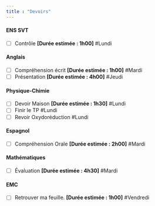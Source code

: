```yaml
---
title : "Devoirs"
---
```


#### ENS SVT
- [ ] Contrôle **[Durée estimée : 1h00]** #Lundi
#### Anglais
- [ ] Compréhension écrit **[Durée estimée : 1h00]** #Mardi
- [ ] Présentation **[Durée estimée : 4h00]** #Jeudi 
#### Physique-Chimie
- [ ] Devoir Maison **[Durée estimée : 1h30]** #Lundi 
- [ ] Finir le TP #Lundi  
- [ ] Revoir Oxydoréduction #Lundi  
#### Espagnol 
- [ ] Compréhension Orale **[Durée estimée : 2h00]** #Mardi 
#### Mathématiques
- [ ] Évaluation **[Durée estimée : 4h30]** #Mardi
#### EMC
- [ ]  Retrouver ma feuille. **[Durée estimée : 1h00]** #Vendredi
